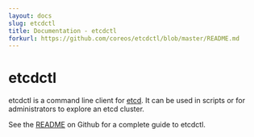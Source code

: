 ```yaml
---
layout: docs
slug: etcdctl
title: Documentation - etcdctl
forkurl: https://github.com/coreos/etcdctl/blob/master/README.md
---
```


# etcdctl

etcdctl is a command line client for [etcd](https://github.com/coreos/etcd#etcd). It can be used in scripts or for administrators to explore an etcd cluster.

See the [README](https://github.com/coreos/etcdctl#etcdctl) on Github for a complete guide to etcdctl.
